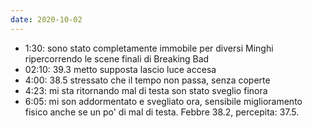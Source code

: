 ```yaml
---
date: 2020-10-02
---
```

- 1:30: sono stato completamente immobile per diversi Minghi ripercorrendo le scene finali di Breaking Bad
- 02:10: 39.3 metto supposta lascio luce accesa
- 4:00: 38.5 stressato che il tempo non passa, senza coperte
- 4:23: mi sta ritornando mal di testa son stato sveglio finora
- 6:05: mi son addormentato e svegliato ora, sensibile miglioramento fisico anche se un po' di mal di testa. Febbre 38.2, percepita: 37.5.